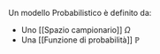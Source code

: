 Un modello Probabilistico è definito da:
- Uno [[Spazio campionario]] $\Omega$
- Una [[Funzione di probabilità]] $\mathbb{P}$
